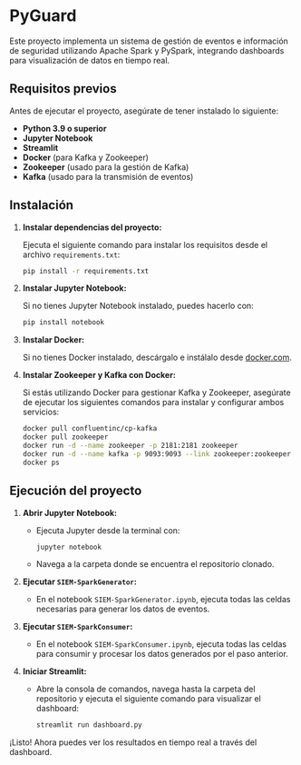 
# PyGuard

Este proyecto implementa un sistema de gestión de eventos e información de seguridad utilizando Apache Spark y PySpark, integrando dashboards para visualización de datos en tiempo real.

## Requisitos previos

Antes de ejecutar el proyecto, asegúrate de tener instalado lo siguiente:

- **Python 3.9 o superior**
- **Jupyter Notebook**
- **Streamlit**
- **Docker** (para Kafka y Zookeeper)
- **Zookeeper** (usado para la gestión de Kafka)
- **Kafka** (usado para la transmisión de eventos)

## Instalación

1. **Instalar dependencias del proyecto:**

   Ejecuta el siguiente comando para instalar los requisitos desde el archivo `requirements.txt`:
   ```bash
   pip install -r requirements.txt
   ```

2. **Instalar Jupyter Notebook:**

   Si no tienes Jupyter Notebook instalado, puedes hacerlo con:
   ```bash
   pip install notebook
   ```

3. **Instalar Docker:**

   Si no tienes Docker instalado, descárgalo e instálalo desde [docker.com](https://www.docker.com/get-started).

4. **Instalar Zookeeper y Kafka con Docker:**

   Si estás utilizando Docker para gestionar Kafka y Zookeeper, asegúrate de ejecutar los siguientes comandos para instalar y configurar ambos servicios:

   ```bash
   docker pull confluentinc/cp-kafka
   docker pull zookeeper
   docker run -d --name zookeeper -p 2181:2181 zookeeper
   docker run -d --name kafka -p 9093:9093 --link zookeeper:zookeeper -e KAFKA_ZOOKEEPER_CONNECT=zookeeper:2181 -e KAFKA_ADVERTISED_LISTENERS=PLAINTEXT://localhost:9093 -e KAFKA_LISTENER_SECURITY_PROTOCOL=PLAINTEXT -e KAFKA_LISTENER_PORT=9093 -e KAFKA_LISTENER_NAME=PLAINTEXT confluentinc/cp-kafka
   docker ps
   ```

## Ejecución del proyecto

1. **Abrir Jupyter Notebook:**
   - Ejecuta Jupyter desde la terminal con:
     ```bash
     jupyter notebook
     ```
   - Navega a la carpeta donde se encuentra el repositorio clonado.

2. **Ejecutar `SIEM-SparkGenerator`:**
   - En el notebook `SIEM-SparkGenerator.ipynb`, ejecuta todas las celdas necesarias para generar los datos de eventos.

3. **Ejecutar `SIEM-SparkConsumer`:**
   - En el notebook `SIEM-SparkConsumer.ipynb`, ejecuta todas las celdas para consumir y procesar los datos generados por el paso anterior.

4. **Iniciar Streamlit:**
   - Abre la consola de comandos, navega hasta la carpeta del repositorio y ejecuta el siguiente comando para visualizar el dashboard:
     ```bash
     streamlit run dashboard.py
     ```

¡Listo! Ahora puedes ver los resultados en tiempo real a través del dashboard.

